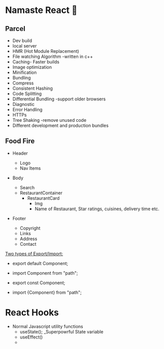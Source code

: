 #   Namaste React 🚀

##  Parcel
  - Dev build
  - local server
  - HMR (Hot Module Replacement)
  - File watching Algorithm -written in c++
  - Caching- Faster builds
  - Image optimization
  - Minification
  - Bundling
  - Compress
  - Consistent Hashing
  - Code Splitting
  - Differential Bundling -support older browsers
  - Diagnostic
  - Error Handling
  - HTTPs
  - Tree Shaking -remove unused code
  - Different development and production bundles


##  Food Fire

  * Header
     - Logo
     - Nav Items

  * Body
     -  Search
     -  RestaurantContainer
        -  RestaurantCard
           -  Img
           -  Name of Restaurant, Star ratings, cuisines, delivery time etc.
  
  * Footer
    - Copyright
    - Links
    - Address
    - Contact
  
  

<u>Two types of Export/Import:</u>
-  export default Component;
-  import Component from "path";

-  export const Component;
-  import {Component} from "path";
  


#  React Hooks
   -  Normal Javascript utility functions
      -  useState(); _Superpowrful State variable
      -  useEffect()
      -  